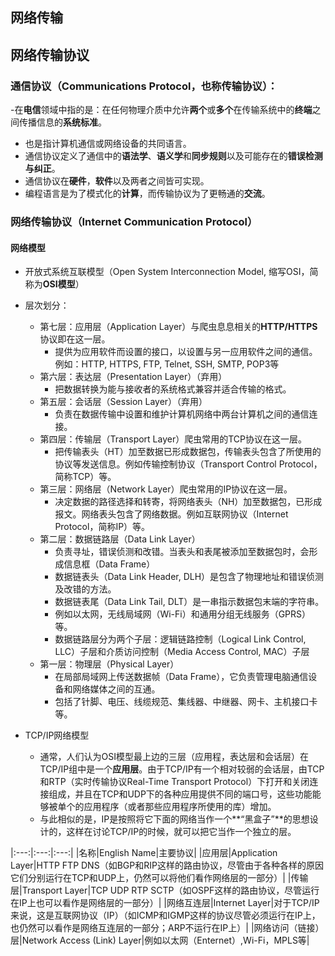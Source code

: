 ## 网络传输

## 网络传输协议
### 通信协议（Communications Protocol，也称**传输协议**）：
-在**电信**领域中指的是：在任何物理介质中允许**两个**或**多个**在传输系统中的**终端**之间传播信息的**系统标准**。  
- 也是指计算机通信或网络设备的共同语言。
- 通信协议定义了通信中的**语法学**、**语义学**和**同步规则**以及可能存在的**错误检测与纠正**。
- 通信协议在**硬件**，**软件**以及两者之间皆可实现。
- 编程语言是为了模式化的**计算**，而传输协议为了更畅通的**交流**。

### 网络传输协议（Internet Communication Protocol）
#### 网络模型
- 开放式系统互联模型（Open System Interconnection Model, 缩写OSI，简称为**OSI模型**）
- 层次划分：
  - 第七层：应用层（Application Layer）与爬虫息息相关的**HTTP/HTTPS**协议即在这一层。
    - 提供为应用软件而设置的接口，以设置与另一应用软件之间的通信。例如：HTTP, HTTPS, FTP, Telnet, SSH, SMTP, POP3等
  - 第六层：表达层（Presentation Layer）（弃用）
    - 把数据转换为能与接收者的系统格式兼容并适合传输的格式。
  - 第五层：会话层（Session Layer）（弃用）
    - 负责在数据传输中设置和维护计算机网络中两台计算机之间的通信连接。
  - 第四层：传输层（Transport Layer）爬虫常用的TCP协议在这一层。
    - 把传输表头（HT）加至数据已形成数据包，传输表头包含了所使用的协议等发送信息。例如传输控制协议（Transport Control Protocol，简称TCP）等。
  - 第三层：网络层（Network Layer）爬虫常用的IP协议在这一层。
    - 决定数据的路径选择和转寄，将网络表头（NH）加至数据包，已形成报文。网络表头包含了网络数据。例如互联网协议（Internet Protocol，简称IP）等。
  - 第二层：数据链路层（Data Link Layer）
    - 负责寻址，错误侦测和改错。当表头和表尾被添加至数据包时，会形成信息框（Data Frame）
    - 数据链表头（Data Link Header, DLH）是包含了物理地址和错误侦测及改错的方法。
    - 数据链表尾（Data Link Tail, DLT）是一串指示数据包末端的字符串。
    - 例如以太网，无线局域网（Wi-Fi）和通用分组无线服务（GPRS）等。
    - 数据链路层分为两个子层：逻辑链路控制（Logical Link Control, LLC）子层和介质访问控制（Media Access Control, MAC）子层
  - 第一层：物理层（Physical Layer）
    - 在局部局域网上传送数据帧（Data Frame），它负责管理电脑通信设备和网络媒体之间的互通。
    - 包括了针脚、电压、线缆规范、集线器、中继器、网卡、主机接口卡等。
    
- TCP/IP网络模型
  - 通常，人们认为OSI模型最上边的三层（应用程，表达层和会话层）在TCP/IP组中是一个**应用层**。由于TCP/IP有一个相对较弱的会话层，由TCP和RTP（实时传输协议Real-Time Transport Protocol）下打开和关闭连接组成，并且在TCP和UDP下的各种应用提供不同的端口号，这些功能能够被单个的应用程序（或者那些应用程序所使用的库）增加。
  - 与此相似的是，IP是按照将它下面的网络当作一个**“黑盒子”**的思想设计的，这样在讨论TCP/IP的时候，就可以把它当作一个独立的层。  
 
 |:---:|:---:|:---:|
 |名称|English Name|主要协议|
 |应用层|Application Layer|HTTP FTP DNS（如BGP和RIP这样的路由协议，尽管由于各种各样的原因它们分别运行在TCP和UDP上，仍然可以将他们看作网络层的一部分）|
 |传输层|Transport Layer|TCP UDP RTP SCTP（如OSPF这样的路由协议，尽管运行在IP上也可以看作是网络层的一部分）|
 |网络互连层|Internet Layer|对于TCP/IP来说，这是互联网协议（IP）（如ICMP和IGMP这样的协议尽管必须运行在IP上，也仍然可以看作是网络互连层的一部分；ARP不运行在IP上）|
 |网络访问（链接）层|Network Access (Link) Layer|例如以太网（Enternet）,Wi-Fi，MPLS等|
 

